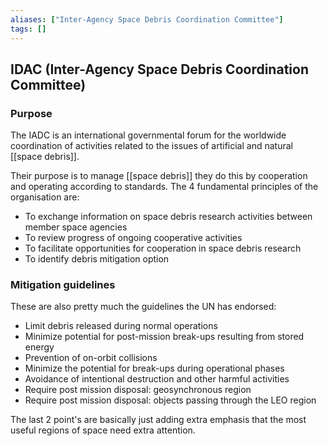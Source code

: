 ```yaml
---
aliases: ["Inter-Agency Space Debris Coordination Committee"]
tags: []
---
```


## IDAC (Inter-Agency Space Debris Coordination Committee)

### Purpose

The IADC is an international governmental forum for the worldwide coordination of activities related to the issues of artificial and natural [[space debris]]. 

Their purpose is to manage [[space debris]] they do this by cooperation and operating according to standards. The 4 fundamental principles of the organisation are:
- To exchange information on space debris research activities between member space agencies
- To review progress of ongoing cooperative activities
- To facilitate opportunities for cooperation in space debris research
- To identify debris mitigation option


### Mitigation guidelines
These are also pretty much the guidelines the UN has endorsed:
- Limit debris released during normal operations
- Minimize potential for post-mission break-ups resulting from stored energy
- Prevention of on-orbit collisions
- Minimize the potential for break-ups during operational phases
- Avoidance of intentional destruction and other harmful activities
- Require post mission disposal: geosynchronous region
- Require post mission disposal: objects passing through the LEO region

The last 2 point's are basically just adding extra emphasis that the most useful regions of space need extra attention.